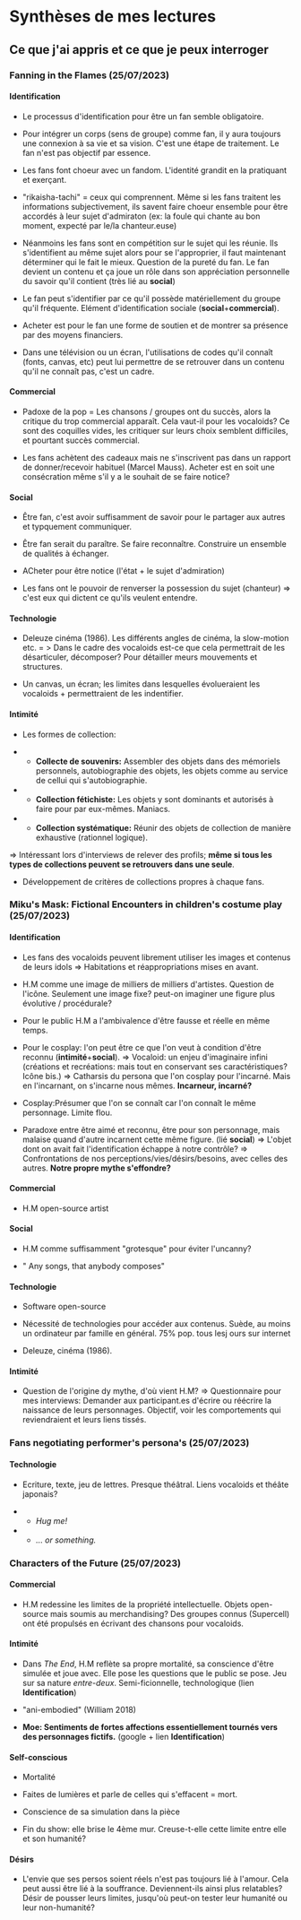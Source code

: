 # Synthèses de mes lectures
## Ce que j'ai appris et ce que je peux interroger




### Fanning in the Flames (25/07/2023)

#### Identification

- Le processus d'identification pour être un fan semble obligatoire.

- Pour intégrer un corps (sens de groupe) comme fan, il y aura toujours une connexion à sa vie et sa vision. C'est une étape de traitement. Le fan n'est pas objectif par essence.

- Les fans font choeur avec un fandom. L'identité grandit en la pratiquant et exerçant.

- "rikaisha-tachi" = ceux qui comprennent.
Même si les fans traitent les informations subjectivement, ils savent faire choeur ensemble pour être accordés à leur sujet d'admiraton (ex: la foule qui chante au bon moment, expecté par le/la chanteur.euse)

- Néanmoins les fans sont en compétition sur le sujet qui les réunie.
Ils s'identifient au même sujet alors pour se l'approprier, il faut maintenant déterminer qui le fait le mieux.
Question de la pureté du fan.
Le fan devient un contenu et ça joue un rôle dans son appréciation personnelle du savoir qu'il contient (très lié au **social**)

- Le fan peut s'identifier par ce qu'il possède matériellement du groupe qu'il fréquente. Elément d'identification sociale (**social**+**commercial**).

- Acheter est pour le fan une forme de soutien et de montrer sa présence par des moyens financiers.

- Dans une télévision ou un écran, l'utilisations de codes qu'il connaît (fonts, canvas, etc) peut lui permettre de se retrouver dans un contenu qu'il ne connaît pas, c'est un cadre.

#### Commercial

- Padoxe de la pop = Les chansons / groupes ont du succès, alors la critique du trop commercial apparaît. Cela vaut-il pour les vocaloids?
Ce sont des coquilles vides, les critiquer sur leurs choix semblent difficiles, et pourtant succès commercial.

- Les fans achètent des cadeaux mais ne s'inscrivent pas dans un rapport de donner/recevoir habituel (Marcel Mauss). Acheter est en soit une consécration même s'il y a le souhait de se faire notice?

#### Social

- Être fan, c'est avoir suffisamment de savoir pour le partager aux autres et typquement communiquer.

- Être fan serait du paraître. Se faire reconnaître. Construire un ensemble de qualités à échanger.

- ACheter pour être notice (l'état + le sujet d'admiration)

- Les fans ont le pouvoir de renverser la possession du sujet (chanteur) => c'est eux qui dictent ce qu'ils veulent entendre.

#### Technologie

- Deleuze cinéma (1986). Les différents angles de cinéma, la slow-motion etc. = > Dans le cadre des vocaloids est-ce que cela permettrait de les désarticuler, décomposer? Pour détailler meurs mouvements et structures.

- Un canvas, un écran; les limites dans lesquelles évolueraient les vocaloids + permettraient de les indentifier.

#### Intimité

- Les formes de collection:
- - **Collecte de souvenirs:** Assembler des objets dans des mémoriels personnels, autobiographie des objets, les objets comme au service de cellui qui s'autobiographie.

- - **Collection fétichiste:** Les objets y sont dominants et autorisés à faire pour par eux-mêmes. Maniacs.

- - **Collection systématique:**  Réunir des objets de collection de manière exhaustive (rationnel logique).

=> Intéressant lors d'interviews de relever des profils; **même si tous les types de collections peuvent se retrouvers dans une seule**.

- Développement de critères de collections propres à chaque fans.



### Miku's Mask: Fictional Encounters in children's costume play (25/07/2023)

#### Identification

- Les fans des vocaloids peuvent librement utiliser les images et contenus de  leurs idols => Habitations et réappropriations mises en avant.

- H.M comme une image de milliers de milliers d'artistes. Question de l'icône. Seulement une image fixe? peut-on imaginer une figure plus évolutive / procédurale?

- Pour le public H.M a l'ambivalence d'être fausse et réelle en même temps.

- Pour le cosplay: l'on peut être ce que l'on veut à condition d'être reconnu (**intimité**+**social**).
=> Vocaloid: un enjeu d'imaginaire infini (créations et recréations: mais tout en conservant ses caractéristiques? Icône bis.)
=> Catharsis du persona que l'on cosplay pour l'incarné. Mais en l'incarnant, on s'incarne nous mêmes. **Incarneur, incarné?**

- Cosplay:Présumer que l'on se connaît car l'on connaît le même personnage. Limite flou.

- Paradoxe entre être aimé et reconnu, être pour son personnage, mais malaise quand d'autre incarnent cette même figure. (lié **social**)
=> L'objet dont on avait fait l'identification échappe à notre contrôle?
=> Confrontations de nos perceptions/vies/désirs/besoins, avec celles des autres. **Notre propre mythe s'effondre?**

#### Commercial

- H.M open-source artist

#### Social

- H.M comme suffisamment "grotesque" pour éviter l'uncanny?

- " Any songs, that anybody composes"

#### Technologie

- Software open-source

- Nécessité de technologies pour accéder aux contenus. Suède, au moins un ordinateur par famille en général. 75% pop. tous lesj ours sur internet

- Deleuze, cinéma (1986).


#### Intimité

- Question de l'origine dy mythe, d'où vient H.M?
=> Questionnaire pour mes interviews: Demander aux participant.es d'écrire ou réécrire la naissance de leurs personnages. Objectif, voir les comportements qui reviendraient et leurs liens tissés.


### Fans negotiating performer's persona's (25/07/2023)

#### Technologie

- Ecriture, texte, jeu de lettres. Presque théâtral. Liens vocaloids et théâte japonais?

- - *Hug me!*
- - *... or something.*

### Characters of the Future (25/07/2023)

#### Commercial

- H.M redessine les limites de la propriété intellectuelle. Objets open-source mais soumis au merchandising? Des groupes connus (Supercell) ont été propulsés en écrivant des chansons pour vocaloids.

#### Intimité

- Dans *The End*, H.M reflète sa propre mortalité, sa conscience d'être simulée et joue avec. Elle pose les questions que le public se pose. Jeu sur sa nature *entre-deux*. Semi-ficionnelle, technologique (lien **Identification**)

- "ani-embodied" (William 2018)

- **Moe: Sentiments de fortes affections essentiellement tournés vers des personnages fictifs.** (google + lien **Identification**)

#### Self-conscious

- Mortalité

- Faites de lumières et parle de celles qui s'effacent = mort.

- Conscience de sa simulation dans la pièce

- Fin du show: elle brise le 4ème mur. Creuse-t-elle cette limite entre elle et son humanité?


#### Désirs

- L'envie que ses persos soient réels n'est pas toujours lié à l'amour. Cela peut aussi être lié à la souffrance. Deviennent-ils ainsi plus relatables? Désir de pousser leurs limites, jusqu'où peut-on tester leur humanité ou leur non-humanité?